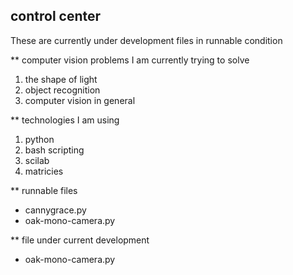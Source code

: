 ## control center
These are currently under development files in runnable condition


** computer vision problems I am currently trying to solve

1. the shape of light
2. object recognition
3. computer vision in general

** technologies I am using

1. python
2. bash scripting
3. scilab
4. matricies

** runnable files
- cannygrace.py
- oak-mono-camera.py

** file under current development
- oak-mono-camera.py
